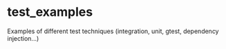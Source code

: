 # test_examples
Examples of different test techniques (integration, unit, gtest, dependency injection...)
